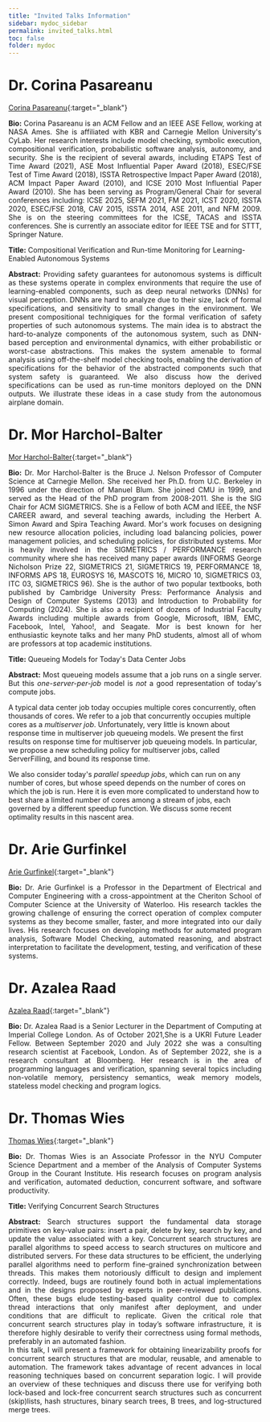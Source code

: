```yaml
---
title: "Invited Talks Information"
sidebar: mydoc_sidebar
permalink: invited_talks.html
toc: false 
folder: mydoc
---
```


# Dr. Corina Pasareanu
[Corina Pasareanu](https://www.andrew.cmu.edu/user/pcorina/){:target="_blank"}

<p align="justify">
<b>Bio:</b> Corina Pasareanu is an ACM Fellow and an IEEE ASE Fellow, working at NASA Ames. She is affiliated with KBR and Carnegie Mellon University's CyLab. Her research interests include model checking, symbolic execution, compositional verification, probabilistic software analysis, autonomy, and security. She is the recipient of several awards, including ETAPS Test of Time Award (2021), ASE Most Influential Paper Award (2018), ESEC/FSE Test of Time Award (2018), ISSTA Retrospective Impact Paper Award (2018), ACM Impact Paper Award (2010), and ICSE 2010 Most Influential Paper Award (2010). She has been serving as Program/General Chair for several conferences including: ICSE 2025, SEFM 2021, FM 2021, ICST 2020, ISSTA 2020, ESEC/FSE 2018, CAV 2015, ISSTA 2014, ASE 2011, and NFM 2009. She is on the steering committees for the ICSE, TACAS and ISSTA conferences. She is currently an associate editor for IEEE TSE and for STTT, Springer Nature.</p>

**Title:** Compositional Verification and Run-time Monitoring for Learning-Enabled Autonomous Systems

<p align="justify">
<b>Abstract:</b> Providing safety guarantees for autonomous systems is difficult as these systems operate in complex environments that require the use of learning-enabled components, such as deep neural networks (DNNs) for visual perception. DNNs are hard to analyze due to their size, lack of formal specifications, and sensitivity to small changes in the environment. We present compositional technigiques for the formal verification of safety properties of such autonomous systems. The main idea is to abstract the hard-to-analyze components of the autonomous system, such as DNN-based perception and environmental dynamics, with either probabilistic or worst-case abstractions. This makes the system amenable to formal analysis using off-the-shelf model checking tools, enabling the derivation of specifications for the behavior of the abstracted components such that system safety is guaranteed. We also discuss how the derived specifications can be used as run-time monitors deployed on the DNN outputs. We illustrate these ideas in a case study from the autonomous airplane domain.</p>

# Dr. Mor Harchol-Balter
[Mor Harchol-Balter](https://www.cs.cmu.edu/~harchol/){:target="_blank"}

<p align="justify">
<b>Bio:</b> Dr. Mor Harchol-Balter is the Bruce J. Nelson Professor of Computer Science at Carnegie Mellon. She received her Ph.D. from U.C. Berkeley in 1996 under the direction of Manuel Blum. She joined CMU in 1999, and served as the Head of the PhD program from 2008-2011. She is the SIG Chair for ACM SIGMETRICS. She is a Fellow of both ACM and IEEE, the NSF CAREER award, and several teaching awards, including the Herbert A. Simon Award and Spira Teaching Award. Mor's work focuses on designing new resource allocation policies, including load balancing policies, power management policies, and scheduling policies, for distributed systems. Mor is heavily involved in the SIGMETRICS / PERFORMANCE research community where she has received many paper awards (INFORMS George Nicholson Prize 22, SIGMETRICS 21, SIGMETRICS 19, PERFORMANCE 18, INFORMS APS 18, EUROSYS 16, MASCOTS 16, MICRO 10, SIGMETRICS 03, ITC 03, SIGMETRICS 96). She is the author of two popular textbooks, both published by Cambridge University Press: Performance Analysis and Design of Computer Systems (2013) and Introduction to Probability for Computing (2024). She is also a recipient of dozens of Industrial Faculty Awards including multiple awards from Google, Microsoft, IBM, EMC, Facebook, Intel, Yahoo!, and Seagate. Mor is best known for her enthusiastic keynote talks and her many PhD students, almost all of whom are professors at top academic institutions.</p>

**Title:** Queueing Models for Today's Data Center Jobs

<p align="justify">
<b>Abstract:</b> Most queueing models assume that a job runs on a single server. But this <I>one-server-per-job</I> model is <I>not</I> a good representation of today's compute jobs.<br>

A typical data center job today occupies multiple cores concurrently, often thousands of cores.  We refer to a job that concurrently occupies multiple cores as a <I>multiserver job</I>.  Unfortunately, very little is known about response time in multiserver job queueing models. We present the first results on response time for multiserver job queueing models. In particular, we propose a new scheduling policy for multiserver jobs, called ServerFilling, and bound its response time.<br>

We also consider today's <I>parallel speedup jobs</I>, which can run on any number of cores, but whose speed depends on the number of cores on which the job is run.  Here it is even more complicated to understand how to best share a limited number of cores among a stream of jobs, each governed by a different speedup function.  We discuss some recent optimality results in this nascent area. </p>

# Dr. Arie Gurfinkel
[Arie Gurfinkel](https://arieg.bitbucket.io/){:target="_blank"}  

<p align="justify">
<b>Bio:</b> Dr. Arie Gurfinkel is a Professor in the Department of Electrical and Computer Engineering with a cross-appointment at the Cheriton School of Computer Science at the University of Waterloo. His research tackles the growing challenge of ensuring the correct operation of complex computer systems as they become smaller, faster, and more integrated into our daily lives. His research focuses on developing methods for automated program analysis, Software Model Checking, automated reasoning, and abstract interpretation to facilitate the development, testing, and verification of these systems. </p>


# Dr. Azalea Raad
[Azalea Raad](https://profiles.imperial.ac.uk/azalea.raad){:target="_blank"}

<p align="justify">
<b>Bio:</b> Dr. Azalea Raad is a Senior Lecturer in the Department of Computing at Imperial College London. As of October 2021,She is a UKRI Future Leader Fellow. Between September 2020 and July 2022 she was a consulting research scientist at Facebook, London. As of September 2022, she is a research consultant at Bloomberg. Her research is in the area of programming languages and verification, spanning several topics including non-volatile memory, persistency semantics, weak memory models, stateless model checking and program logics.</p>


# Dr. Thomas Wies
[Thomas Wies](https://cs.nyu.edu/~wies/){:target="_blank"}

<p align="justify">
<b>Bio:</b> Dr. Thomas Wies is an Associate Professor in the NYU Computer Science Department and a member of the Analysis of Computer Systems Group in the Courant Institute. His research focuses on program analysis and verification, automated deduction, concurrent software, and software productivity.</p>

**Title:** Verifying Concurrent Search Structures

<p align="justify">
<b>Abstract:</b> Search structures support the fundamental data storage primitives on key-value pairs: insert a pair, delete by key, search by key, and update the value associated with a key. Concurrent search structures are parallel algorithms to speed access to search structures on multicore and distributed servers. For these data structures to be efficient, the underlying parallel algorithms need to perform fine-grained synchronization between threads. This makes them notoriously difficult to design and implement correctly. Indeed, bugs are routinely found both in actual implementations and in the designs proposed by experts in peer-reviewed publications. Often, these bugs elude testing-based quality control due to complex thread interactions that only manifest after deployment, and under conditions that are difficult to replicate. Given the critical role that concurrent search structures play in today’s software infrastructure, it is therefore highly desirable to verify their correctness using formal methods, preferably in an automated fashion.
<br>
In this talk, I will present a framework for obtaining linearizability proofs for concurrent search structures that are modular, reusable, and amenable to automation. The framework takes advantage of recent advances in local reasoning techniques based on concurrent separation logic. I will provide an overview of these techniques and discuss there use for verifying both lock-based and lock-free concurrent search structures such as concurrent (skip)lists, hash structures, binary search trees, B trees, and log-structured merge trees.
</p>